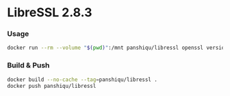 # LibreSSL 2.8.3

### Usage
```bash
docker run --rm --volume "$(pwd)":/mnt panshiqu/libressl openssl version
```

### Build & Push
```bash
docker build --no-cache --tag=panshiqu/libressl .
docker push panshiqu/libressl
```
